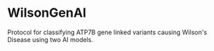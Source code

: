 # WilsonGenAI
Protocol for classifying ATP7B gene linked variants causing Wilson's Disease using two AI models.
